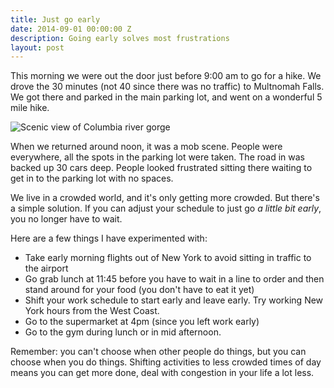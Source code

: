 ```yaml
---
title: Just go early
date: 2014-09-01 00:00:00 Z
description: Going early solves most frustrations
layout: post
---
```


This morning we were out the door just before 9:00 am to go for a hike. We drove the 30 minutes (not 40 since there was no traffic) to Multnomah Falls. We got there and parked in the main parking lot, and went on a wonderful 5 mile hike. 

![Scenic view of Columbia river gorge](http://fast.customer.io/s/IMG_1914.jpg)

When we returned around noon, it was a mob scene. People were everywhere, all the spots in the parking lot were taken. The road in was backed up 30 cars deep. People looked frustrated sitting there waiting to get in to the parking lot with no spaces.

We live in a crowded world, and it's only getting more crowded. But there's a simple solution. If you can adjust your schedule to just go *a little bit early*, you no longer have to wait.

Here are a few things I have experimented with:

- Take early morning flights out of New York to avoid sitting in traffic to the airport
- Go grab lunch at 11:45 before you have to wait in a line to order and then stand around for your food (you don't have to eat it yet)
- Shift your work schedule to start early and leave early. Try working New York hours from the West Coast.
- Go to the supermarket at 4pm (since you left work early)
- Go to the gym during lunch or in mid afternoon.

Remember: you can't choose when other people do things, but you can choose when you do things. Shifting activities to less crowded times of day means you can get more done, deal with congestion in your life a lot less.
